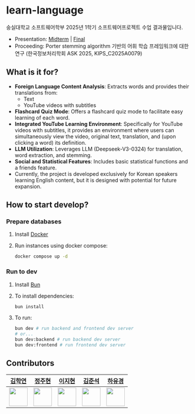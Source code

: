 # learn-language

숭실대학교 소프트웨어학부 2025년 1학기 소프트웨어프로젝트 수업 결과물입니다.

- Presentation: [Midterm](assets/midterm_presentation.pdf) | [Final](assets/final_presentation.pdf)
- Proceeding: Porter stemming algorithm 기반의 어휘 학습 프레임워크에 대한 연구 (한국정보처리학회 ASK 2025, KIPS_C2025A0079)

## What is it for?
- **Foreign Language Content Analysis**: Extracts words and provides their translations from:
  - Text
  - YouTube videos with subtitles
- **Flashcard Quiz Mode**: Offers a flashcard quiz mode to facilitate easy learning of each word.
- **Integrated YouTube Learning Environment**: Specifically for YouTube videos with subtitles, it provides an environment where users can simultaneously view the video, original text, translation, and (upon clicking a word) its definition.
- **LLM Utilization**: Leverages LLM (Deepseek-V3-0324) for translation, word extraction, and stemming.
- **Social and Statistical Features**: Includes basic statistical functions and a friends feature.
- Currently, the project is developed exclusively for Korean speakers learning English content, but it is designed with potential for future expansion.


## How to start develop?

### Prepare databases

1. Install [Docker](https://docs.docker.com/engine/install)

1. Run instances using docker compose:

    ```bash
    docker compose up -d
    ```

### Run to dev

1. Install [Bun](https://bun.sh/docs/installation)

1. To install dependencies:

    ```bash
    bun install
    ```

1. To run:

    ```bash
    bun dev # run backend and frontend dev server
    # or...
    bun dev:backend # run backend dev server
    bun dev:frontend # run frontend dev server
    ```

## Contributors
| [김학연](https://github.com/aooen) | [정주현](https://github.com/monkberry71) | [이지현](https://github.com/Ljihyeon) | [김준석](https://github.com/LyleKim) | [하유경](https://github.com/ukyeong-user) |
|:---:|:---:|:---:|:---:|:---:|
| <img width="50px" src="https://avatars.githubusercontent.com/u/33291896?s=60&v=4"> | <img width="50px" src="https://avatars.githubusercontent.com/u/192929224?s=60&v=4"> | <img width="50px" src="https://avatars.githubusercontent.com/u/129281119?s=60&v=4"> | <img width="50px" src="https://avatars.githubusercontent.com/u/88265423?s=60&v=4"> | <img width="50px" src="https://avatars.githubusercontent.com/u/203932021?s=60&v=4"> |
